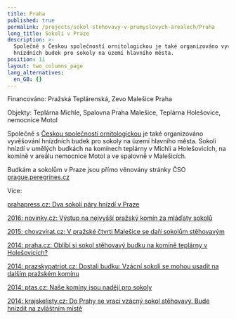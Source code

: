 ```yaml
---
title: Praha
published: true
permalink: /projects/sokol-stehovavy-v-prumyslovych-arealech/Praha
long_title: Sokoli v Praze
description: >-
  Společně s Českou společností ornitologickou je také organizováno vyvěšování
  hnízdních budek pro sokoly na území hlavního města.
position: 11
layout: two_columns_page
lang_alternatives:
  en_GB: {}
---
```

Financováno: Pražská Teplárenská, Zevo Malešice Praha



Objekty: Teplárna Michle, Spalovna Praha Malešice, Teplárna Holešovice, nemocnice Motol



Společně s [Českou společností ornitologickou](https://www.birdlife.cz/) je také organizováno vyvěšování hnízdních budek pro sokoly na území hlavního města. Sokoli hnízdí v umělých budkách na komínech teplárny v Michli a Holešovicích, na komíně v areálu nemocnice Motol a ve spalovně v Malešicích. 

Budkám a sokolům v Praze jsou přímo věnovány stránky ČSO [prague.peregrines.cz](http://prague.peregrines.cz) 



Více: 

[prahapress.cz: Dva sokolí páry hnízdí v Praze](http://www.prahapress.cz/dva-sokoli-pary-hnizdi-v-praze.html)

[2016: novinky.cz: Výstup na nejvyšší pražský komín za mláďaty sokolů](https://www.novinky.cz/domaci/409205-vystup-na-nejvyssi-prazsky-komin-za-mladaty-sokolu.html)

[2015: chovzvirat.cz: V pražské čtvrti Malešice se daří sokolům stěhovavým](http://www.chovzvirat.cz/clanek/760-v-prazske-ctvrti-malesice-se-dari-sokolum-stehovavym/)

[2014: praha.cz: Oblíbí si sokol stěhovavý budku na komíně teplárny v Holešovicích?](http://www.praha.cz/zpravy-z-prahy/oblibi-si-sokol-stehovavy-budku-na-komine-teplarny-v-holesovicich)

[2014: prazskypatriot.cz: Dostali budku: Vzácní sokoli se mohou usadit na dalším pražském komínu](https://drby.prazskypatriot.cz/dostali-budku-vzacni-sokoli-se-mohou-usadit-na-dalsim-prazskem-kominu/)

[2014: ptas.cz: Naše komíny jsou nadějí pro sokoly](https://www.ptas.cz/cs/o-nas/aktuality-informace/aktualni-informace/nase-kominy-jsou-nadeji-pro-sokoly-10305/)

[2014: krajskelisty.cz: Do Prahy se vrací vzácný sokol stěhovavý. Bude hnízdit na zvláštním místě](https://www.krajskelisty.cz/praha/4361-do-prahy-se-vraci-vzacny-sokol-stehovavy-bude-hnizdit-na-zvlastnim-miste.htm)
